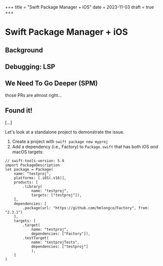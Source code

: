+++
title = "Swift Package Manager + iOS"
date = 2023-11-03
draft = true
+++

# Swift Package Manager + iOS


## Background


## Debugging: LSP


## We Need To Go Deeper (SPM)

those PRs are almost right...


## Found it!


[...]

Let's look at a standalone project to demonstrate the issue.

1. Create a project with `swift package new myproj`
1. Add a dependency (i.e., Factory) to `Package.swift` that has both iOS _and_ macOS targets:


```swift,hl_lines=4 10-12 16
// swift-tools-version: 5.9
import PackageDescription
let package = Package(
    name: "testproj",
    platforms: [.iOS(.v16)],
    products: [
        .library(
            name: "testproj",
            targets: ["testproj"]),
    ],
    dependencies: [
        .package(url: "https://github.com/hmlongco/Factory", from: "2.3.1")
    ],
    targets: [
        .target(
            name: "testproj",
            dependencies: ["Factory"]),
        .testTarget(
            name: "testprojTests",
            dependencies: ["testproj"]
            ),
    ]
)



```


